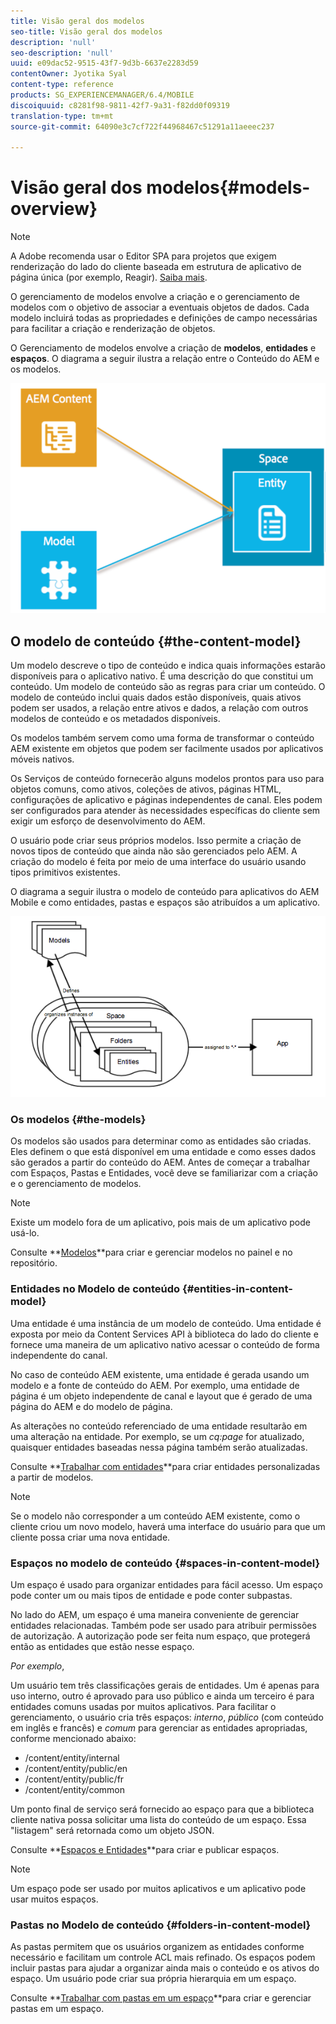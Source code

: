 ```yaml
---
title: Visão geral dos modelos
seo-title: Visão geral dos modelos
description: 'null'
seo-description: 'null'
uuid: e09dac52-9515-43f7-9d3b-6637e2283d59
contentOwner: Jyotika Syal
content-type: reference
products: SG_EXPERIENCEMANAGER/6.4/MOBILE
discoiquuid: c8281f98-9811-42f7-9a31-f82dd0f09319
translation-type: tm+mt
source-git-commit: 64090e3c7cf722f44968467c51291a11aeeec237

---
```



# Visão geral dos modelos{#models-overview}

>[!NOTE]
>
>A Adobe recomenda usar o Editor SPA para projetos que exigem renderização do lado do cliente baseada em estrutura de aplicativo de página única (por exemplo, Reagir). [Saiba mais](/help/sites-developing/spa-overview.md).

O gerenciamento de modelos envolve a criação e o gerenciamento de modelos com o objetivo de associar a eventuais objetos de dados. Cada modelo incluirá todas as propriedades e definições de campo necessárias para facilitar a criação e renderização de objetos.

O Gerenciamento de modelos envolve a criação de **modelos**, **entidades** e **espaços**. O diagrama a seguir ilustra a relação entre o Conteúdo do AEM e os modelos.

![chlimage_1-81](assets/chlimage_1-81.png)

## O modelo de conteúdo {#the-content-model}

Um modelo descreve o tipo de conteúdo e indica quais informações estarão disponíveis para o aplicativo nativo. É uma descrição do que constitui um conteúdo. Um modelo de conteúdo são as regras para criar um conteúdo. O modelo de conteúdo inclui quais dados estão disponíveis, quais ativos podem ser usados, a relação entre ativos e dados, a relação com outros modelos de conteúdo e os metadados disponíveis.

Os modelos também servem como uma forma de transformar o conteúdo AEM existente em objetos que podem ser facilmente usados por aplicativos móveis nativos.

Os Serviços de conteúdo fornecerão alguns modelos prontos para uso para objetos comuns, como ativos, coleções de ativos, páginas HTML, configurações de aplicativo e páginas independentes de canal. Eles podem ser configurados para atender às necessidades específicas do cliente sem exigir um esforço de desenvolvimento do AEM.

O usuário pode criar seus próprios modelos. Isso permite a criação de novos tipos de conteúdo que ainda não são gerenciados pelo AEM. A criação do modelo é feita por meio de uma interface do usuário usando tipos primitivos existentes.

O diagrama a seguir ilustra o modelo de conteúdo para aplicativos do AEM Mobile e como entidades, pastas e espaços são atribuídos a um aplicativo.

![chlimage_1-82](assets/chlimage_1-82.png)

### Os modelos {#the-models}

Os modelos são usados para determinar como as entidades são criadas. Eles definem o que está disponível em uma entidade e como esses dados são gerados a partir do conteúdo do AEM. Antes de começar a trabalhar com Espaços, Pastas e Entidades, você deve se familiarizar com a criação e o gerenciamento de modelos.

>[!NOTE]
>
>Existe um modelo fora de um aplicativo, pois mais de um aplicativo pode usá-lo.


Consulte **[Modelos](/help/mobile/administer-mobile-apps.md)**para criar e gerenciar modelos no painel e no repositório.

### Entidades no Modelo de conteúdo {#entities-in-content-model}

Uma entidade é uma instância de um modelo de conteúdo. Uma entidade é exposta por meio da Content Services API à biblioteca do lado do cliente e fornece uma maneira de um aplicativo nativo acessar o conteúdo de forma independente do canal.

No caso de conteúdo AEM existente, uma entidade é gerada usando um modelo e a fonte de conteúdo do AEM. Por exemplo, uma entidade de página é um objeto independente de canal e layout que é gerado de uma página do AEM e do modelo de página.

As alterações no conteúdo referenciado de uma entidade resultarão em uma alteração na entidade. Por exemplo, se um *cq:page* for atualizado, quaisquer entidades baseadas nessa página também serão atualizadas.

Consulte **[Trabalhar com entidades](/help/mobile/spaces-and-entities.md)**para criar entidades personalizadas a partir de modelos.

>[!NOTE]
>
>Se o modelo não corresponder a um conteúdo AEM existente, como o cliente criou um novo modelo, haverá uma interface do usuário para que um cliente possa criar uma nova entidade.


### Espaços no modelo de conteúdo {#spaces-in-content-model}

Um espaço é usado para organizar entidades para fácil acesso. Um espaço pode conter um ou mais tipos de entidade e pode conter subpastas.

No lado do AEM, um espaço é uma maneira conveniente de gerenciar entidades relacionadas. Também pode ser usado para atribuir permissões de autorização. A autorização pode ser feita num espaço, que protegerá então as entidades que estão nesse espaço.

*Por exemplo*,

Um usuário tem três classificações gerais de entidades. Um é apenas para uso interno, outro é aprovado para uso público e ainda um terceiro é para entidades comuns usadas por muitos aplicativos. Para facilitar o gerenciamento, o usuário cria três espaços: *interno*, *público* (com conteúdo em inglês e francês) e *comum* para gerenciar as entidades apropriadas, conforme mencionado abaixo:

* /content/entity/internal
* /content/entity/public/en
* /content/entity/public/fr
* /content/entity/common

Um ponto final de serviço será fornecido ao espaço para que a biblioteca cliente nativa possa solicitar uma lista do conteúdo de um espaço. Essa &quot;listagem&quot; será retornada como um objeto JSON.

Consulte **[Espaços e Entidades](/help/mobile/spaces-and-entities.md)**para criar e publicar espaços.

>[!NOTE]
>
>Um espaço pode ser usado por muitos aplicativos e um aplicativo pode usar muitos espaços.

### Pastas no Modelo de conteúdo {#folders-in-content-model}

As pastas permitem que os usuários organizem as entidades conforme necessário e facilitam um controle ACL mais refinado. Os espaços podem incluir pastas para ajudar a organizar ainda mais o conteúdo e os ativos do espaço. Um usuário pode criar sua própria hierarquia em um espaço.

Consulte **[Trabalhar com pastas em um espaço](/help/mobile/spaces-and-entities.md)**para criar e gerenciar pastas em um espaço.
